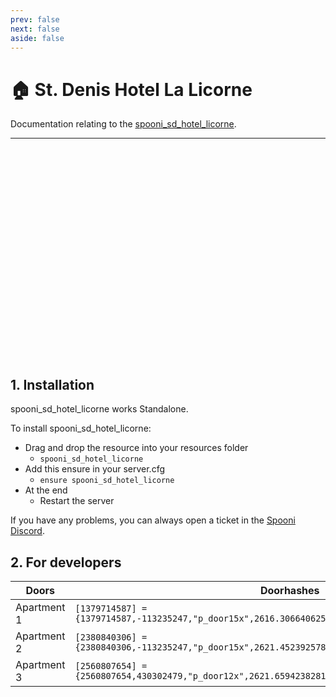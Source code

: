 ```yaml
---
prev: false
next: false
aside: false
---
```


# 🏠 St. Denis Hotel La Licorne
Documentation relating to the [spooni_sd_hotel_licorne](https://spooni-mapping.tebex.io/package/).

___
<br>
<iframe width="570" height="321" src="https://" frameborder="0" allow="accelerometer; autoplay; clipboard-write; encrypted-media; gyroscope; picture-in-picture; web-share" allowfullscreen></iframe>

## 1. Installation
spooni_sd_hotel_licorne works Standalone.  

To install spooni_sd_hotel_licorne:
- Drag and drop the resource into your resources folder
  - `spooni_sd_hotel_licorne`
- Add this ensure in your server.cfg
  - `ensure spooni_sd_hotel_licorne`
- At the end
  - Restart the server

If you have any problems, you can always open a ticket in the [Spooni Discord](https://discord.gg/spooni).

## 2. For developers

| Doors                     | Doorhashes
|---------------------------|----------------------------------------------------------------------------------|
| Apartment 1               | `[1379714587] = {1379714587,-113235247,"p_door15x",2616.306640625,-1005.5200195312,49.080001831055}`
| Apartment 2               | `[2380840306] = {2380840306,-113235247,"p_door15x",2621.4523925781,-1006.3774414062,49.072444915771}`
| Apartment 3               | `[2560807654] = {2560807654,430302479,"p_door12x",2621.6594238281,-1007.5624389648,49.083965301514}`